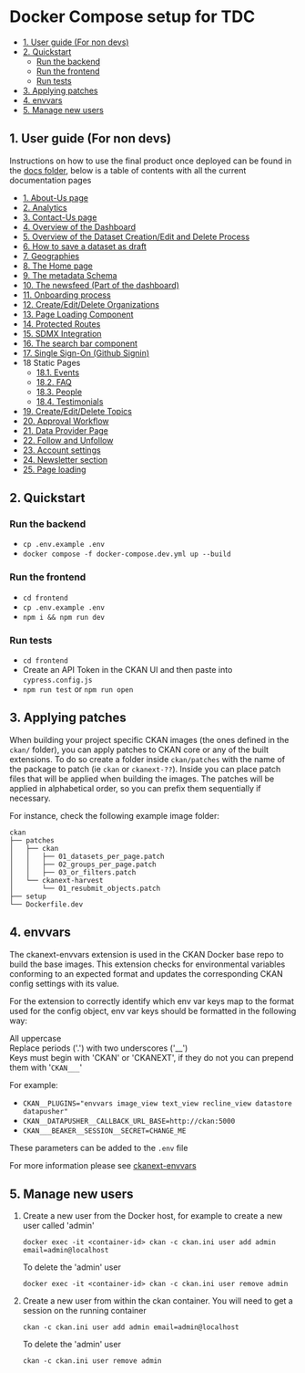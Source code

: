 # Docker Compose setup for TDC

<!-- START doctoc generated TOC please keep comment here to allow auto update -->
<!-- DON'T EDIT THIS SECTION, INSTEAD RE-RUN doctoc TO UPDATE -->

- [1. User guide (For non devs)](#1-user-guide-for-non-devs)
- [2. Quickstart](#2-quickstart)
  - [Run the backend](#run-the-backend)
  - [Run the frontend](#run-the-frontend)
  - [Run tests](#run-tests)
- [3. Applying patches](#3-applying-patches)
- [4. envvars](#4-envvars)
- [5. Manage new users](#5-manage-new-users)

<!-- END doctoc generated TOC please keep comment here to allow auto update -->
## 1. User guide (For non devs)

Instructions on how to use the final product once deployed can be found in the [docs folder](docs), below is a table of contents with all the current documentation pages

- [1. About-Us page](/docs/about-us/README.md)
- [2. Analytics](/docs/analytics/README.md)
- [3. Contact-Us page](/docs/contact-us/README.md)
- [4. Overview of the Dashboard](/docs/dashboard/README.md)
- [5. Overview of the Dataset Creation/Edit and Delete Process](/docs/datasets/README.md)
- [6. How to save a dataset as draft](/docs/datasets-draft/README.md)
- [7. Geographies](/docs/geographies/README.md)
- [8. The Home page](/docs/home-page/README.md)
- [9. The metadata Schema](/docs/metadata-schema/README.md)
- [10. The newsfeed (Part of the dashboard)](/docs/newsfeed/README.md)
- [11. Onboarding process](/docs/onboarding/README.md)
- [12. Create/Edit/Delete Organizations](/docs/orgs/README.md)
- [13. Page Loading Component](/docs/page-loading-component/README.md)
- [14. Protected Routes](/docs/protected-routes/README.md)
- [15. SDMX Integration](/docs/sdmx/README.md)
- [16. The search bar component](/docs/search-bar-component/README.md)
- [17. Single Sign-On (Github Signin)](/docs/sso/README.md)
- 18 Static Pages
    - [18.1. Events](/docs/static-pages/events/README.md)
    - [18.2. FAQ](/docs/static-pages/faq/README.md)
    - [18.3. People](/docs/static-pages/people/README.md)
    - [18.4. Testimonials](/docs/static-pages/testimonials/README.md)
- [19. Create/Edit/Delete Topics](/docs/topics/README.md)
- [20. Approval Workflow](/docs/approval-workflow/README.md)
- [21. Data Provider Page](/docs/data-provider/README.md)
- [22. Follow and Unfollow](/docs/follow-unfollow/README.md)
- [23. Account settings](/docs/settings/README.md)
- [24. Newsletter section](/docs/newsletter/README.md)
- [25. Page loading](/docs/page-loading-component/README.md)

## 2. Quickstart

### Run the backend

- `cp .env.example .env`
- `docker compose -f docker-compose.dev.yml up --build`

### Run the frontend

- `cd frontend`
- `cp .env.example .env`
- `npm i && npm run dev`

### Run tests

- `cd frontend`
- Create an API Token in the CKAN UI and then paste into `cypress.config.js`
- `npm run test` or `npm run open`

## 3. Applying patches

When building your project specific CKAN images (the ones defined in the `ckan/` folder), you can apply patches 
to CKAN core or any of the built extensions. To do so create a folder inside `ckan/patches` with the name of the
package to patch (ie `ckan` or `ckanext-??`). Inside you can place patch files that will be applied when building
the images. The patches will be applied in alphabetical order, so you can prefix them sequentially if necessary.

For instance, check the following example image folder:

```
ckan
├── patches
│   ├── ckan
│   │   ├── 01_datasets_per_page.patch
│   │   ├── 02_groups_per_page.patch
│   │   ├── 03_or_filters.patch
│   └── ckanext-harvest
│       └── 01_resubmit_objects.patch
├── setup
└── Dockerfile.dev

```

## 4. envvars

The ckanext-envvars extension is used in the CKAN Docker base repo to build the base images.
This extension checks for environmental variables conforming to an expected format and updates the corresponding CKAN config settings with its value.

For the extension to correctly identify which env var keys map to the format used for the config object, env var keys should be formatted in the following way:

  All uppercase  
  Replace periods ('.') with two underscores ('__')  
  Keys must begin with 'CKAN' or 'CKANEXT', if they do not you can prepend them with '`CKAN___`' 

For example:

  * `CKAN__PLUGINS="envvars image_view text_view recline_view datastore datapusher"`
  * `CKAN__DATAPUSHER__CALLBACK_URL_BASE=http://ckan:5000`
  * `CKAN___BEAKER__SESSION__SECRET=CHANGE_ME`

These parameters can be added to the `.env` file 

For more information please see [ckanext-envvars](https://github.com/okfn/ckanext-envvars)

## 5. Manage new users

1. Create a new user from the Docker host, for example to create a new user called 'admin'

   `docker exec -it <container-id> ckan -c ckan.ini user add admin email=admin@localhost`

   To delete the 'admin' user

   `docker exec -it <container-id> ckan -c ckan.ini user remove admin`

2. Create a new user from within the ckan container. You will need to get a session on the running container

   `ckan -c ckan.ini user add admin email=admin@localhost`

   To delete the 'admin' user

   `ckan -c ckan.ini user remove admin`
